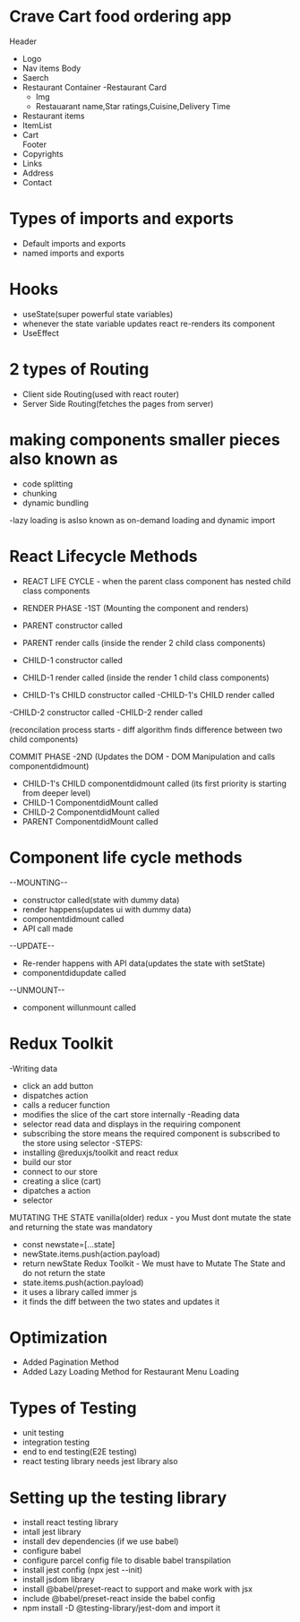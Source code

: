 # Crave Cart food ordering app
 Header
  - Logo
  - Nav items
 Body 
  - Saerch
  - Restaurant Container
    -Restaurant Card
      - Img
      - Restauarant name,Star ratings,Cuisine,Delivery Time
  - Restaurant items
  - ItemList
  - Cart   
 Footer
  - Copyrights
  - Links
  - Address
  - Contact

# Types of imports and exports
 - Default imports and exports
 - named imports and exports

# Hooks
 - useState(super powerful state variables)
  - whenever the state variable updates react re-renders its component
 - UseEffect  

# 2 types of Routing
 - Client side Routing(used with react router) 
 - Server Side Routing(fetches the pages from server)

# making components smaller pieces also known as
 - code splitting
 - chunking
 - dynamic bundling 

 -lazy loading is aslso known as on-demand loading and dynamic import
 
# React Lifecycle Methods
 - REACT LIFE CYCLE - when the parent class component has nested child class components
 - RENDER PHASE -1ST (Mounting the component and renders)

 - PARENT constructor called
 - PARENT render calls (inside the render 2 child class components)

  - CHILD-1 constructor called
  - CHILD-1 render called (inside the render 1 child class components)

   - CHILD-1's CHILD constructor called
   -CHILD-1's CHILD render called

  -CHILD-2 constructor called
  -CHILD-2 render called

  (reconcilation process starts - diff algorithm finds difference between two child components)

COMMIT PHASE -2ND (Updates the DOM - DOM Manipulation and calls componentdidmount)
  - CHILD-1's CHILD componentdidmount called (its first priority is starting from deeper level)
  - CHILD-1 ComponentdidMount called
  - CHILD-2 ComponentdidMount called
  - PARENT ComponentdidMount called

# Component life cycle methods

--MOUNTING--
 - constructor called(state with dummy data)
 - render happens(updates ui with dummy data)
 - componentdidmount called
 - API call made 

--UPDATE--
 - Re-render happens with API data(updates the state with setState)
 - componentdidupdate called

--UNMOUNT--
 - component willunmount called  

# Redux Toolkit
  -Writing data
  - click an add button
  - dispatches action
  - calls a reducer function
  - modifies the slice of the cart store internally
 -Reading data 
  - selector read data and displays in the requiring component
  - subscribing the store means the required component is subscribed to the store using selector
 -STEPS:
  - installing @reduxjs/toolkit and react redux
  - build our stor
  - connect to our store
  - creating a slice (cart)
  - dipatches a action
  - selector 

 MUTATING THE STATE 
  vanilla(older) redux - you Must dont mutate the state and returning the state was mandatory
  - const newstate=[...state]
  - newState.items.push(action.payload)
  - return newState
  Redux Toolkit - We must have to Mutate The State and do not return the state
  - state.items.push(action.payload) 
  - it uses a library called immer js
  - it finds the diff between the two states and updates it

# Optimization
  - Added Pagination Method
  - Added Lazy Loading Method for Restaurant Menu Loading   

# Types of Testing
 - unit testing
 - integration testing
 - end to end testing(E2E testing)
 - react testing library needs jest library also   

# Setting up the testing library
 - install react testing library
 - intall jest library 
 - install dev dependencies (if we use babel)
 - configure babel
 - configure parcel config file to disable babel transpilation
 - install jest config (npx jest --init)
 - install jsdom library
 - install @babel/preset-react to support and make work with jsx
 - include  @babel/preset-react inside the babel config
 - npm install -D @testing-library/jest-dom and import it
